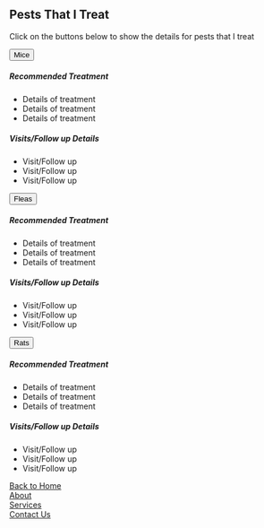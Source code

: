 <html>
<head>
<link href="/css/bootstrap.min.css" rel="stylesheet">
	<link href="/style.css" rel="stylesheet" type="text/css"> 
	<script src="/js/jquery.min.js"></script>
	<script src="/js/bootstrap.min.js"></script>
	<link rel="stylesheet" type="text/css" href="/css/dataTables.bootstrap.min.css">
	<link rel="stylesheet" type="text/css" href="/css/datepicker.css">
	<script src="/js/jquery.dataTables.min.js"></script>
	<script src="/js/dataTables.bootstrap.min.js">	</script>
	<script src="/js/bootstrap-checkbox.min.js"></script>
	<script src="/js/bootstrap-datepicker.js"></script>

</head>
<body>

<div class="container">
  <h2>Pests That I Treat</h2>
  <p>Click on the buttons below to show the details for pests that I treat</p>
  <button type="button" class="btn btn-info" data-toggle="collapse" data-target="#mice">Mice</button>
  <div id="mice" class="collapse">
	  <h5>Recommended Treatment</h5>
	  <ul>
	  <li>Details of treatment</li>
	  <li>Details of treatment</li>
	  <li>Details of treatment</li>
	  </ul>
	  <h5>Visits/Follow up Details</h5>
	  <ul>
	  <li>Visit/Follow up</li>
	  <li>Visit/Follow up</li>
	  <li>Visit/Follow up</li>
	  </ul>
  </div>
  <button type="button" class="btn btn-info" data-toggle="collapse" data-target="#Fleas">Fleas</button>
  <div id="Fleas" class="collapse">
	  <h5>Recommended Treatment</h5>
	  <ul>
	  <li>Details of treatment</li>
	  <li>Details of treatment</li>
	  <li>Details of treatment</li>
	  </ul>
	  <h5>Visits/Follow up Details</h5>
	  <ul>
	  <li>Visit/Follow up</li>
	  <li>Visit/Follow up</li>
	  <li>Visit/Follow up</li>
	  </ul>
  </div>
</div>
<div class="container">
  <button type="button" class="btn btn-info" data-toggle="collapse" data-target="#rats">Rats</button>
  <div id="rats" class="collapse">
	  <h5>Recommended Treatment</h5>
	  <ul>
	  <li>Details of treatment</li>
	  <li>Details of treatment</li>
	  <li>Details of treatment</li>
	  </ul>
	  <h5>Visits/Follow up Details</h5>
	  <ul>
	  <li>Visit/Follow up</li>
	  <li>Visit/Follow up</li>
	  <li>Visit/Follow up</li>
	  </ul>
  </div>
</div>

<a href="/AO-Pest-Control/">Back to Home</a><br>
<a href="About">About</a><br>
<a href="services">Services</a><br>
<a href="ContactUs">Contact Us</a><br>

</body>
</html>
